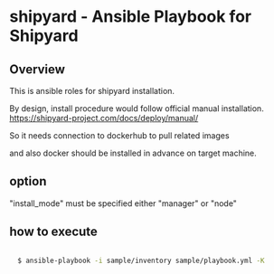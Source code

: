 shipyard - Ansible Playbook for Shipyard
=============
## Overview

This is ansible roles for shipyard installation. 

By design, install procedure would follow official manual installation.
https://shipyard-project.com/docs/deploy/manual/

So it needs connection to dockerhub to pull related images 

and also docker should be installed in advance on target machine.

## option
"install_mode" must be specified either "manager" or "node"

## how to execute 
``` bash

  $ ansible-playbook -i sample/inventory sample/playbook.yml -K 
``` 

